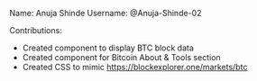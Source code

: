 Name: Anuja Shinde
Username: @Anuja-Shinde-02

Contributions:
* Created component to display BTC block data 
* Created component for Bitcoin About & Tools section
* Created CSS to mimic https://blockexplorer.one/markets/btc
